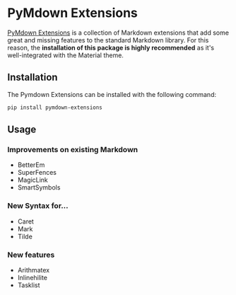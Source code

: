 # PyMdown Extensions

[PyMdown Extensions][] is a collection of Markdown extensions that add some
great and missing features to the standard Markdown library. For this reason,
the **installation of this package is highly recommended** as it's
well-integrated with the Material theme.

## Installation

The Pymdown Extensions can be installed with the following command:

``` sh
pip install pymdown-extensions
```

## Usage

### Improvements on existing Markdown

- BetterEm
- SuperFences
- MagicLink
- SmartSymbols

### New Syntax for...

- Caret
- Mark
- Tilde

### New features

- Arithmatex
- Inlinehilite
- Tasklist

[PyMdown Extensions]: http://facelessuser.github.io/pymdown-extensions/
